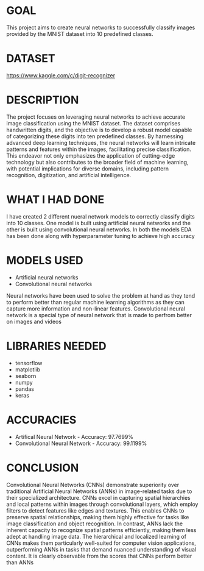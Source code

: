 # GOAL
This project aims to create neural networks to successfully classify images provided by the MNIST dataset into 10 predefined classes.

# DATASET
https://www.kaggle.com/c/digit-recognizer

# DESCRIPTION

The project focuses on leveraging neural networks to achieve accurate image classification using the MNIST dataset. The dataset comprises handwritten digits, and the objective is to develop a robust model capable of categorizing these digits into ten predefined classes. By harnessing advanced deep learning techniques, the neural networks will learn intricate patterns and features within the images, facilitating precise classification. This endeavor not only emphasizes the application of cutting-edge technology but also contributes to the broader field of machine learning, with potential implications for diverse domains, including pattern recognition, digitization, and artificial intelligence.

# WHAT I HAD DONE

I have created 2 different nueral network models to correctly classify digits into 10 classes. One model is built using artificial neural networks and the other is built using convolutional neural networks. In both the models EDA has been done along with hyperparameter tuning to achieve high accuracy

# MODELS USED

<ul>
    <li>Artificial neural networks</li>
    <li>Convolutional neural networks</li>
</ul>
Neural networks have been used to solve the problem at hand as they tend to perform better than regular machine learning algorithms as they can capture more information and non-linear features. Convolutional neural network is a special type of neural network that is made to perfrom better on images and videos

# LIBRARIES NEEDED

<ul>
    <li>tensorflow </li>
    <li>matplotlib</li>
    <li>seaborn</li>
    <li>numpy</li>
    <li>pandas</li>
    <li>keras</li>
</ul>

# ACCURACIES

<ul>
    <li>Artifical Neural Network - Accuracy: 97.7699%</li>
    <li>Convolutional Neural Network - Accuracy: 99.1199%</li>
</ul>

# CONCLUSION

Convolutional Neural Networks (CNNs) demonstrate superiority over traditional Artificial Neural Networks (ANNs) in image-related tasks due to their specialized architecture. CNNs excel in capturing spatial hierarchies and local patterns within images through convolutional layers, which employ filters to detect features like edges and textures. This enables CNNs to preserve spatial relationships, making them highly effective for tasks like image classification and object recognition. In contrast, ANNs lack the inherent capacity to recognize spatial patterns efficiently, making them less adept at handling image data. The hierarchical and localized learning of CNNs makes them particularly well-suited for computer vision applications, outperforming ANNs in tasks that demand nuanced understanding of visual content. It is clearly observable from the scores that CNNs perform better than ANNs